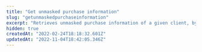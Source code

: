 ```yaml
---
title: "Get unmasked purchase information"
slug: "getunmaskedpurchaseinformation"
excerpt: "Retrieves unmasked purchase information of a given client, by its `profileId`.\n\r\n\r> Learn more about the [Profile System](https://developers.vtex.com/vtex-rest-api/docs/profile-system) and its other API endpoints."
hidden: true
createdAt: "2022-02-24T18:18:32.601Z"
updatedAt: "2022-11-04T18:42:05.346Z"
---
```

